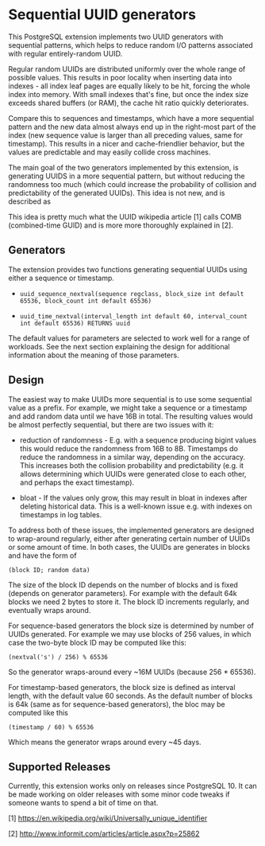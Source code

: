 Sequential UUID generators
==========================

This PostgreSQL extension implements two UUID generators with sequential
patterns, which helps to reduce random I/O patterns associated with
regular entirely-random UUID.

Regular random UUIDs are distributed uniformly over the whole range of
possible values.  This results in poor locality when inserting data into
indexes - all index leaf pages are equally likely to be hit, forcing
the whole index into memory.  With small indexes that's fine, but once
the index size exceeds shared buffers (or RAM), the cache hit ratio
quickly deteriorates.

Compare this to sequences and timestamps, which have a more sequential
pattern and the new data almost always end up in the right-most part of
the index (new sequence value is larger than all preceding values, same
for timestamp).  This results in a nicer and cache-friendlier behavior,
but the values are predictable and may easily collide cross machines.

The main goal of the two generators implemented by this extension, is
generating UUIDS in a more sequential pattern, but without reducing the
randomness too much (which could increase the probability of collision
and predictability of the generated UUIDs).  This idea is not new, and
is described as 

This idea is pretty much what the UUID wikipedia article [1] calls COMB
(combined-time GUID) and is more more thoroughly explained in [2].


Generators
----------

The extension provides two functions generating sequential UUIDs using
either a sequence or timestamp.

* `uuid_sequence_nextval(sequence regclass, block_size int default 65536, block_count int default 65536)`

* `uuid_time_nextval(interval_length int default 60, interval_count int default 65536) RETURNS uuid`

The default values for parameters are selected to work well for a range
of workloads.  See the next section explaining the design for additional
information about the meaning of those parameters.


Design
------

The easiest way to make UUIDs more sequential is to use some sequential
value as a prefix. For example, we might take a sequence or a timestamp
and add random data until we have 16B in total.  The resulting values
would be almost perfectly sequential, but there are two issues with it:

* reduction of randomness - E.g. with a sequence producing bigint values
  this would reduce the randomness from 16B to 8B.  Timestamps do reduce
  the randomness in a similar way, depending on the accuracy.  This
  increases both the collision probability and predictability (e.g. it
  allows determining which UUIDs were generated close to each other, and
  perhaps the exact timestamp).

* bloat - If the values only grow, this may result in bloat in indexes
  after deleting historical data.  This is a well-known issue e.g. with
  indexes on timestamps in log tables.

To address both of these issues, the implemented generators are designed
to wrap-around regularly, either after generating certain number of UUIDs
or some amount of time.  In both cases, the UUIDs are generates in blocks
and have the form of

    (block ID; random data)

The size of the block ID depends on the number of blocks and is fixed
(depends on generator parameters).  For example with the default 64k
blocks we need 2 bytes to store it.  The block ID increments regularly,
and eventually wraps around.

For sequence-based generators the block size is determined by number of
UUIDs generated.  For example we may use blocks of 256 values, in which
case the two-byte block ID may be computed like this:

    (nextval('s') / 256) % 65536

So the generator wraps-around every ~16M UUIDs (because 256 * 65536).

For timestamp-based generators, the block size is defined as interval
length, with the default value 60 seconds.  As the default number of
blocks is 64k (same as for sequence-based generators), the bloc may be
computed like this

    (timestamp / 60) % 65536

Which means the generator wraps around every ~45 days.


Supported Releases
------------------

Currently, this extension works only on releases since PostgreSQL 10. It
can be made working on older releases with some minor code tweaks if
someone wants to spend a bit of time on that.


[1] https://en.wikipedia.org/wiki/Universally_unique_identifier

[2] http://www.informit.com/articles/article.aspx?p=25862
